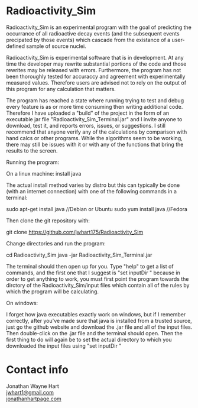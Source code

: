 # Radioactivity_Sim 

Radioactivity_Sim is an experimental program with the goal of predicting the occurrance of all radioactive decay events (and the subsequent events precipated by those events) which cascade from the existance of a user-defined sample of source nuclei.

Radioactivity_Sim is experimental software that is in development.  At any time the developer may rewrite substantial portions of the code and those rewrites may be released with errors.  Furthermore, the program has not been thoroughly tested for accuraccy and agreement with experimentally measured values.  Therefore users are advised not to rely on the output of this program for any calculation that matters. 

The program has reached a state where running trying to test and debug every feature is as or more time consuming then writing additional code.  Therefore I have uploaded a "build" of the project in the form of an executable jar file "Radioactivity_Sim_Terminal.jar" and I invite anyone to download, test it, and reports errors, issues, or suggestions.  I still recommend that anyone verify any of the calculations by comparison with hand calcs or other programs.  While the algorithms seem to be working, there may still be issues with it or with any of the functions that bring the results to the screen.

Running the program:

On a linux machine: install java

The actual install method varies by distro but this can typically be done (with an internet connection) with one of the following commands in a terminal:

sudo apt-get install java //Debian or Ubuntu
sudo yum install java //Fedora

Then clone the git repository with:

git clone https://github.com/jwhart175/Radioactivity_Sim

Change directories and run the program:

cd Radioactivity_Sim
java -jar Radioactivity_Sim_Terminal.jar

The terminal should then open up for you.  Type "help" to get a list of commands, and the first one that I suggest is "set inputDir <yourDirectory>" because in order to get anything to work, you must first point the program towards the dirctory of the Radioactivity_Sim/input files which contain all of the rules by which the program will be calculating.

On windows: 

I forget how java executables exactly work on windows, but if I remember correctly, after you've made sure that java is installed from a trusted source, just go the github website and download the .jar file and all of the input files.  Then double-click on the .jar file and the terminal should open.  Then the first thing to do will again be to set the actual directory to which you downloaded the input files using "set inputDir <yourDirectory>" 

# Contact info

Jonathan Wayne Hart<br> 
<a href="mailto:jwhart1@gmail.com">jwhart1@gmail.com</a><br>
<a href="http://jonathanhartpage.com/hartwp/">jonathanhartpage.com</a><br>

